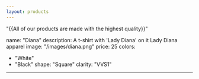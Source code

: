 ```yaml
---
layout: products
---
```

  "{{All of our products are made with the highest quality}}"

name: "Diana"
description: A t-shirt with 'Lady Diana' on it
  Lady Diana apparel
image: "/images/diana.png"
price: 25
colors:
  - "White"
  - "Black"
shape: "Square"
clarity: "VVS1"
---

